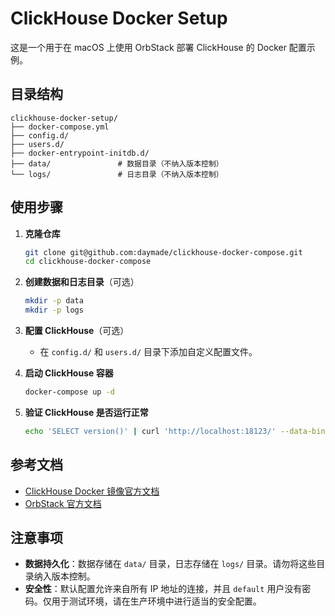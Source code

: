 # ClickHouse Docker Setup

这是一个用于在 macOS 上使用 OrbStack 部署 ClickHouse 的 Docker 配置示例。

## 目录结构

```
clickhouse-docker-setup/
├── docker-compose.yml
├── config.d/
├── users.d/
├── docker-entrypoint-initdb.d/
├── data/               # 数据目录（不纳入版本控制）
└── logs/               # 日志目录（不纳入版本控制）
```

## 使用步骤

1. **克隆仓库**

    ```bash
    git clone git@github.com:daymade/clickhouse-docker-compose.git
    cd clickhouse-docker-compose
    ```

2. **创建数据和日志目录**（可选）

    ```bash
    mkdir -p data
    mkdir -p logs
    ```

3. **配置 ClickHouse**（可选）

    - 在 `config.d/` 和 `users.d/` 目录下添加自定义配置文件。

4. **启动 ClickHouse 容器**

    ```bash
    docker-compose up -d
    ```

5. **验证 ClickHouse 是否运行正常**

    ```bash
    echo 'SELECT version()' | curl 'http://localhost:18123/' --data-binary @-
    ```

## 参考文档

- [ClickHouse Docker 镜像官方文档](https://hub.docker.com/r/clickhouse/clickhouse-server/)
- [OrbStack 官方文档](https://orbstack.dev/docs)

## 注意事项

- **数据持久化**：数据存储在 `data/` 目录，日志存储在 `logs/` 目录。请勿将这些目录纳入版本控制。
- **安全性**：默认配置允许来自所有 IP 地址的连接，并且 `default` 用户没有密码。仅用于测试环境，请在生产环境中进行适当的安全配置。

